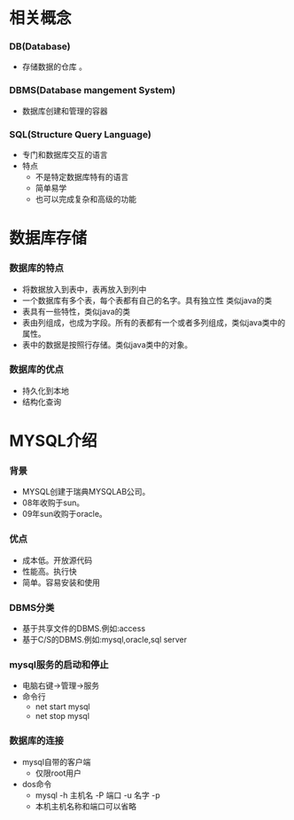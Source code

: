 # 相关概念 #


### DB(Database) ###


- 存储数据的仓库 。

### DBMS(Database mangement System) ###

- 数据库创建和管理的容器

### SQL(Structure Query Language) ###

- 专门和数据库交互的语言
- 特点
    - 不是特定数据库特有的语言
    - 简单易学
    - 也可以完成复杂和高级的功能 



# 数据库存储 #

### 数据库的特点 ###

- 将数据放入到表中，表再放入到列中
- 一个数据库有多个表，每个表都有自己的名字。具有独立性 类似java的类
- 表具有一些特性，类似java的类
- 表由列组成，也成为字段。所有的表都有一个或者多列组成，类似java类中的属性。
- 表中的数据是按照行存储。类似java类中的对象。


### 数据库的优点 ###

- 持久化到本地
- 结构化查询

# MYSQL介绍 #

### 背景 ###

- MYSQL创建于瑞典MYSQLAB公司。
- 08年收购于sun。
- 09年sun收购于oracle。



### 优点 ###

- 成本低。开放源代码
- 性能高。执行快
- 简单。容易安装和使用



### DBMS分类 ###

- 基于共享文件的DBMS.例如:access
- 基于C/S的DBMS.例如:mysql,oracle,sql server




### mysql服务的启动和停止 ###

- 电脑右键->管理->服务
- 命令行
    - net start mysql
    - net stop mysql



### 数据库的连接 ###
- mysql自带的客户端
    - 仅限root用户 
- dos命令
    - mysql -h 主机名 -P 端口 -u  名字 -p
    - 本机主机名称和端口可以省略
 